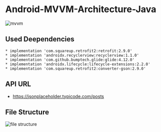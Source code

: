 # Android-MVVM-Architecture-Java

![mvvm](https://user-images.githubusercontent.com/26364748/106730635-98a1b880-6634-11eb-86f5-c9430d5256a4.png)

## Used Deependencies
    * implementation 'com.squareup.retrofit2:retrofit:2.9.0'
    * implementation 'androidx.recyclerview:recyclerview:1.1.0'
    * implementation 'com.github.bumptech.glide:glide:4.12.0'
    * implementation 'androidx.lifecycle:lifecycle-extensions:2.2.0'
    * implementation 'com.squareup.retrofit2:converter-gson:2.9.0'
    
## API URL
   * https://jsonplaceholder.typicode.com/posts
   
## File Structure
![file structure](https://user-images.githubusercontent.com/26364748/106731764-e965e100-6635-11eb-88fe-aa1873c0ab2d.PNG)

   
